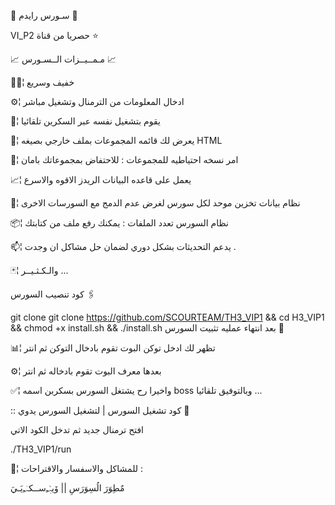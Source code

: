 📡 سـورس رايدم 📡

VI_P2 حصريا من قناة ⭐️

📈 مـمــيــزات الــسـورس 📈

🚴🏼¦ خفيف وسريع 

⚙️¦ ادخال المعلومات من الترمنال وتشغيل مباشر 

🔅¦ يقوم بتشغيل نفسه عبر السكرين تلقائيا

💢¦ يعرض لك قائمه المجموعات بملف خارجي بصيغه HTML 

📮¦ امر نسخه احتياطيه للمجموعات : للاحتفاض بمجموعاتك بامان

📈¦ يعمل على قاعده البيانات الريدز الاقوه والاسرع 

🔹¦ نظام بيانات تخزين موحد لكل سورس لغرض عدم الدمج مع السورسات الاخرى 

📦¦ نظام السورس تعدد الملفات : يمكنك رفع ملف من كتابتك 

📫¦ يدعم التحديثات بشكل دوري لضمان حل مشاكل ان وجدت . 

🃏¦ والـكـثـيــر ... 

كود تنصيب السورس 🖇

git clone git clone https://github.com/SCOURTEAM/TH3_VIP1 && cd H3_VIP1 && chmod +x install.sh && ./install.sh
بعد انتهاء عمليه تثبيت السورس 🚸

📊¦ تظهر لك ادخل توكن البوت تقوم بادخال التوكن ثم انتر 

⚙️¦ بعدها معرف البوت تقوم بادخاله ثم انتر 

✅¦ واخيرا رح يشتغل السورس بسكربن اسمه boss وبالتوفيق تلقائيا ...

:: كود تشغيل السورس | لتشغيل السورس يدوي 📛

افتح ترمنال جديد ثم تدخل الكود الاتي 

./TH3_VIP1/run

💬¦ للمشاكل والاسفسار والاقتراحات :

مٌطِوَرَ الُسِوَرَسِ || ۆيہٰٰٖﹻســكہٰﹻيَـيَ 
